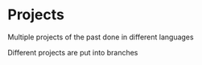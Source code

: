# Projects
Multiple projects of the past done in different languages

Different projects are put into branches
